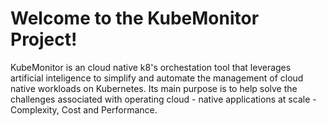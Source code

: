 # Welcome to the KubeMonitor Project!

KubeMonitor is an cloud native k8's orchestation tool that leverages artificial inteligence to simplify and automate the management of cloud native workloads on Kubernetes. Its main purpose is to help solve the challenges associated with operating cloud - native applications at scale - Complexity, Cost and Performance.

